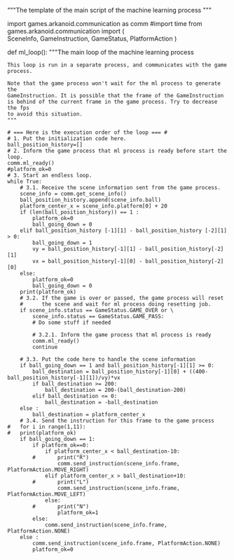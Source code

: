 

"""The template of the main script of the machine learning process
"""

import games.arkanoid.communication as comm
#import time
from games.arkanoid.communication import ( \
	SceneInfo, GameInstruction, GameStatus, PlatformAction
)

def ml_loop():
	"""The main loop of the machine learning process

    This loop is run in a separate process, and communicates with the game process.

    Note that the game process won't wait for the ml process to generate the
    GameInstruction. It is possible that the frame of the GameInstruction
    is behind of the current frame in the game process. Try to decrease the fps
    to avoid this situation.
    """

    # === Here is the execution order of the loop === #
    # 1. Put the initialization code here.
	ball_position_history=[]
    # 2. Inform the game process that ml process is ready before start the loop.
	comm.ml_ready()
	#platform_ok=0
	# 3. Start an endless loop.
	while True:
		# 3.1. Receive the scene information sent from the game process.
		scene_info = comm.get_scene_info()
		ball_position_history.append(scene_info.ball)
		platform_center_x = scene_info.platform[0] + 20
		if (len(ball_position_history)) == 1 :
			platform_ok=0
			ball_going_down = 0
		elif ball_position_history [-1][1] - ball_position_history [-2][1] > 0:
			ball_going_down = 1
			vy = ball_position_history[-1][1] - ball_position_history[-2][1]
			vx = ball_position_history[-1][0] - ball_position_history[-2][0]
		else:
			platform_ok=0
			ball_going_down = 0
		print(platform_ok)
		# 3.2. If the game is over or passed, the game process will reset
        #      the scene and wait for ml process doing resetting job.
		if scene_info.status == GameStatus.GAME_OVER or \
			scene_info.status == GameStatus.GAME_PASS:
            # Do some stuff if needed

            # 3.2.1. Inform the game process that ml process is ready
			comm.ml_ready()
			continue

		# 3.3. Put the code here to handle the scene information
		if ball_going_down == 1 and ball_position_history[-1][1] >= 0:
			ball_destination = ball_position_history[-1][0] + ((400-ball_position_history[-1][1])/vy)*vx
			if ball_destination >= 200:
				ball_destination = 200-(ball_destination-200)
			elif ball_destination <= 0:
				ball_destination = -ball_destination
		else :
			ball_destination = platform_center_x
		# 3.4. Send the instruction for this frame to the game process
	#	for i in range(1,11):
	#	print(platform_ok)
		if ball_going_down == 1:
			if platform_ok==0:
				if platform_center_x < ball_destination-10:
			#		print("R")
					comm.send_instruction(scene_info.frame, PlatformAction.MOVE_RIGHT)
				elif platform_center_x > ball_destination+10:
			#		print("L")
					comm.send_instruction(scene_info.frame, PlatformAction.MOVE_LEFT)
				else:
			#		print("N")
					platform_ok=1
			else:
				comm.send_instruction(scene_info.frame, PlatformAction.NONE)
		else :
			comm.send_instruction(scene_info.frame, PlatformAction.NONE)
			platform_ok=0
		
